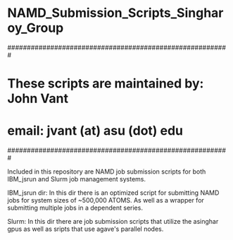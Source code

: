 # NAMD_Submission_Scripts_Singharoy_Group
#########################################################

# These scripts are maintained by: John Vant
# email:  jvant (at) asu (dot) edu

#########################################################

Included in this repository are NAMD job submission scripts for both IBM_jsrun and Slurm job management systems.

IBM_jsrun dir:
In this dir there is an optimized script for submitting NAMD jobs for system sizes of ~500,000 ATOMS.  As well as a wrapper for submitting multiple jobs in a dependent series.

Slurm:
In this dir there are job submission scripts that utilize the asinghar gpus as well as sripts that use agave's parallel nodes.  



